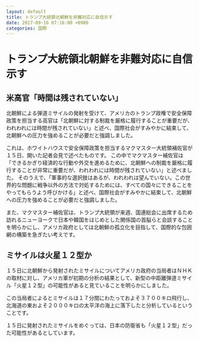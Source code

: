 ```yaml
---
layout: default
title: トランプ大統領北朝鮮を非難対応に自信示す
date: 2017-09-16 07:16:00 +0900
categories: 国際
---
```


# トランプ大統領北朝鮮を非難対応に自信示す

## 米高官「時間は残されていない」

北朝鮮による弾道ミサイルの発射を受けて、アメリカのトランプ政権で安全保障政策を担当する高官は「北朝鮮に対する制裁を厳格に履行することが重要だが、われわれには時間が残されていない」と述べ、国際社会がすみやかに結束して、北朝鮮への圧力を強めることが必要だと強調しました。

これは、ホワイトハウスで安全保障政策を担当するマクマスター大統領補佐官が１５日、開いた記者会見で述べたものです。
この中でマクマスター補佐官は「できるかぎり経済的な行動や外交を進めるために、北朝鮮への制裁を厳格に履行することが非常に重要だが、われわれには時間が残されていない」と述べました。
そのうえで、「軍事的な選択肢はあるが、われわれは望んでいない。この世界的な問題に戦争以外の方法で対処するためには、すべての国々にできることをやってもらうよう呼びかける」と述べ、国際社会がすみやかに結束して、北朝鮮への圧力を強めることが必要だと強調しました。

また、マクマスター補佐官は、トランプ大統領が来週、国連総会に出席するため訪れるニューヨークで日本や韓国をはじめとした関係国の首脳らと会談することを明らかにし、アメリカ政府としては北朝鮮の孤立化を目指して、国際的な包囲網の構築を急ぎたい考えです。

## ミサイルは火星１２型か

１５日に北朝鮮から発射されたミサイルについてアメリカ政府の当局者はＮＨＫの取材に対し、アメリカ軍が初期の分析の結果として、新型の中距離弾道ミサイル「火星１２型」の可能性があると見ていることを明らかにしました。

この当局者によるとミサイルは１７分間にわたっておよそ３７００キロ飛行し、北海道の東およそ２０００キロの太平洋の海上に落下したと分析しているということです。

１５日に発射されたミサイルをめぐっては、日本の防衛省も「火星１２型」だった可能性があるとしています。
